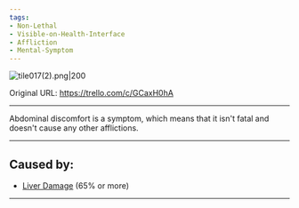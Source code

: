 ```yaml
---
tags:
- Non-Lethal
- Visible-on-Health-Interface
- Affliction
- Mental-Symptom
---
```


![tile017(2).png\|200](/Symptoms/Abdominal%20Discomfort%20-%20Attachments/6718845db30472d958dd7b3d.png)

Original URL: https://trello.com/c/GCaxH0hA

---

Abdominal discomfort is a symptom, which means that it isn't fatal and doesn't cause any other afflictions.

---

## Caused by:

- [Liver Damage](../Torso/Liver%20Damage.md) (65% or more)

---

